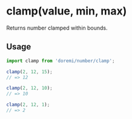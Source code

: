 # clamp(value, min, max)

Returns number clamped within bounds.

## Usage

```js
import clamp from 'doremi/number/clamp';

clamp(2, 12, 15);
// => 12

clamp(2, 12, 10);
// => 10

clamp(2, 12, 1);
// => 2
```